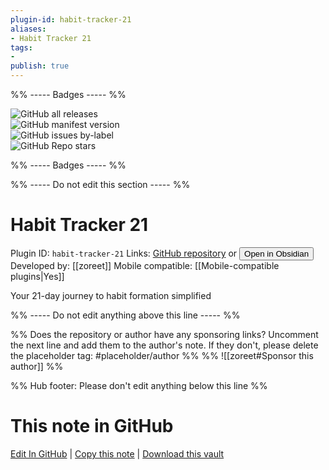 ```yaml
---
plugin-id: habit-tracker-21
aliases:
- Habit Tracker 21
tags: 
- 
publish: true
---
```


%% ----- Badges ----- %%

![GitHub all releases](https://img.shields.io/github/downloads/zoreet/habit-tracker/total?color=573E7A&logo=github&style=for-the-badge)   
![GitHub manifest version](https://img.shields.io/github/manifest-json/v/zoreet/habit-tracker?color=573E7A&logo=github&style=for-the-badge)   
![GitHub issues by-label](https://img.shields.io/github/issues/zoreet/habit-tracker/help%20wanted?color=573E7A&logo=github&style=for-the-badge)   
![GitHub Repo stars](https://img.shields.io/github/stars/zoreet/habit-tracker?color=573E7A&logo=github&style=for-the-badge)

%% ----- Badges ----- %%

%% ----- Do not edit this section ----- %%

# Habit Tracker 21

Plugin ID: `habit-tracker-21`
Links: [GitHub repository](https://github.com/zoreet/habit-tracker) or [<button id=HH>Open in Obsidian</button>](obsidian://show-plugin?id=habit-tracker-21)
Developed by: [[zoreet]]
Mobile compatible: [[Mobile-compatible plugins|Yes]]

Your 21-day journey to habit formation simplified

%% ----- Do not edit anything above this line ----- %% 

%% Does the repository or author have any sponsoring links? Uncomment the next line and add them to the author's note. If they don't, please delete the placeholder tag: #placeholder/author %%
%% ![[zoreet#Sponsor this author]] %%

%% Hub footer: Please don't edit anything below this line %%

# This note in GitHub

<span class="git-footer">[Edit In GitHub](https://github.dev/obsidian-community/obsidian-hub/blob/main/02%20-%20Community%20Expansions/02.05%20All%20Community%20Expansions/Plugins/habit-tracker-21.md "git-hub-edit-note") | [Copy this note](https://raw.githubusercontent.com/obsidian-community/obsidian-hub/main/02%20-%20Community%20Expansions/02.05%20All%20Community%20Expansions/Plugins/habit-tracker-21.md "git-hub-copy-note") | [Download this vault](https://github.com/obsidian-community/obsidian-hub/archive/refs/heads/main.zip "git-hub-download-vault") </span>
